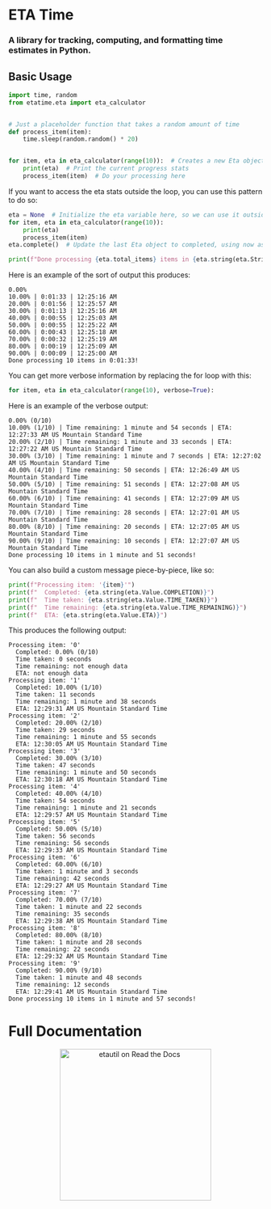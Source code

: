 # ETA Time
### A library for tracking, computing, and formatting time estimates in Python.

## Basic Usage
```python
import time, random
from etatime.eta import eta_calculator


# Just a placeholder function that takes a random amount of time
def process_item(item):
    time.sleep(random.random() * 20)


for item, eta in eta_calculator(range(10)):  # Creates a new Eta object for each item
    print(eta)  # Print the current progress stats
    process_item(item)  # Do your processing here
```
If you want to access the eta stats outside the loop, you can use this pattern to do so:

```python
eta = None  # Initialize the eta variable here, so we can use it outside the loop
for item, eta in eta_calculator(range(10)):
    print(eta)
    process_item(item)
eta.complete()  # Update the last Eta object to completed, using now as the end time

print(f"Done processing {eta.total_items} items in {eta.string(eta.StringField.TIME_TAKEN)}!\n")
```

Here is an example of the sort of output this produces:
```
0.00%
10.00% | 0:01:33 | 12:25:16 AM
20.00% | 0:01:56 | 12:25:57 AM
30.00% | 0:01:13 | 12:25:16 AM
40.00% | 0:00:55 | 12:25:03 AM
50.00% | 0:00:55 | 12:25:22 AM
60.00% | 0:00:43 | 12:25:18 AM
70.00% | 0:00:32 | 12:25:19 AM
80.00% | 0:00:19 | 12:25:09 AM
90.00% | 0:00:09 | 12:25:00 AM
Done processing 10 items in 0:01:33!
```

You can get more verbose information by replacing the for loop with this:

```python
for item, eta in eta_calculator(range(10), verbose=True):
```
Here is an example of the verbose output:
```
0.00% (0/10)
10.00% (1/10) | Time remaining: 1 minute and 54 seconds | ETA: 12:27:33 AM US Mountain Standard Time
20.00% (2/10) | Time remaining: 1 minute and 33 seconds | ETA: 12:27:22 AM US Mountain Standard Time
30.00% (3/10) | Time remaining: 1 minute and 7 seconds | ETA: 12:27:02 AM US Mountain Standard Time
40.00% (4/10) | Time remaining: 50 seconds | ETA: 12:26:49 AM US Mountain Standard Time
50.00% (5/10) | Time remaining: 51 seconds | ETA: 12:27:08 AM US Mountain Standard Time
60.00% (6/10) | Time remaining: 41 seconds | ETA: 12:27:09 AM US Mountain Standard Time
70.00% (7/10) | Time remaining: 28 seconds | ETA: 12:27:01 AM US Mountain Standard Time
80.00% (8/10) | Time remaining: 20 seconds | ETA: 12:27:05 AM US Mountain Standard Time
90.00% (9/10) | Time remaining: 10 seconds | ETA: 12:27:07 AM US Mountain Standard Time
Done processing 10 items in 1 minute and 51 seconds!
```

You can also build a custom message piece-by-piece, like so:

```python
print(f"Processing item: '{item}'")
print(f"  Completed: {eta.string(eta.Value.COMPLETION)}")
print(f"  Time taken: {eta.string(eta.Value.TIME_TAKEN)}")
print(f"  Time remaining: {eta.string(eta.Value.TIME_REMAINING)}")
print(f"  ETA: {eta.string(eta.Value.ETA)}")
```
This produces the following output:
```
Processing item: '0'
  Completed: 0.00% (0/10)
  Time taken: 0 seconds
  Time remaining: not enough data
  ETA: not enough data
Processing item: '1'
  Completed: 10.00% (1/10)
  Time taken: 11 seconds
  Time remaining: 1 minute and 38 seconds
  ETA: 12:29:31 AM US Mountain Standard Time
Processing item: '2'
  Completed: 20.00% (2/10)
  Time taken: 29 seconds
  Time remaining: 1 minute and 55 seconds
  ETA: 12:30:05 AM US Mountain Standard Time
Processing item: '3'
  Completed: 30.00% (3/10)
  Time taken: 47 seconds
  Time remaining: 1 minute and 50 seconds
  ETA: 12:30:18 AM US Mountain Standard Time
Processing item: '4'
  Completed: 40.00% (4/10)
  Time taken: 54 seconds
  Time remaining: 1 minute and 21 seconds
  ETA: 12:29:57 AM US Mountain Standard Time
Processing item: '5'
  Completed: 50.00% (5/10)
  Time taken: 56 seconds
  Time remaining: 56 seconds
  ETA: 12:29:33 AM US Mountain Standard Time
Processing item: '6'
  Completed: 60.00% (6/10)
  Time taken: 1 minute and 3 seconds
  Time remaining: 42 seconds
  ETA: 12:29:27 AM US Mountain Standard Time
Processing item: '7'
  Completed: 70.00% (7/10)
  Time taken: 1 minute and 22 seconds
  Time remaining: 35 seconds
  ETA: 12:29:38 AM US Mountain Standard Time
Processing item: '8'
  Completed: 80.00% (8/10)
  Time taken: 1 minute and 28 seconds
  Time remaining: 22 seconds
  ETA: 12:29:32 AM US Mountain Standard Time
Processing item: '9'
  Completed: 90.00% (9/10)
  Time taken: 1 minute and 48 seconds
  Time remaining: 12 seconds
  ETA: 12:29:41 AM US Mountain Standard Time
Done processing 10 items in 1 minute and 57 seconds!
```

# Full Documentation
<p align="center"><a href="https://etatime.readthedocs.io/en/latest/index.html"><img src="https://brand-guidelines.readthedocs.org/_images/logo-wordmark-vertical-dark.png" width="300px" alt="etautil on Read the Docs"></a></p>
